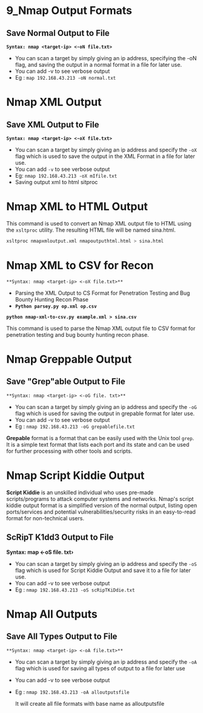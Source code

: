# 9_Nmap Output Formats

## Save Normal Output to File

**`Syntax: nmap <target-ip> <-oN file.txt>`**

- You can scan a target by simply giving an ip address, specifying the -oN flag, and saving the output in a normal format in a file for later use.
- You can add -v to see verbose output
- Eg : `map 192.168.43.213 -oN normal.txt`

# Nmap XML Output

## Save XML Output to File

**`Syntax: nmap <target-ip> <-oX file.txt>`**

- You can scan a target by simply giving an ip address and specify the `-oX` flag which is used to save the output in the XML Format in a file for later use.
- You can add `-v` to see verbose output
- Eg: `nmap 192.168.43.213 -oX mIfile.txt`
- Saving output xmI to html sitproc

# Nmap XML to HTML Output

This command is used to convert an Nmap XML output file to HTML using the `xsltproc` utility. The resulting HTML file will be named sina.html.

```bash
xsltproc nmapxmloutput.xml nmapoutputhtml.html > sina.html
```

# Nmap XML to CSV for Recon

`**Syntax: nmap <target-ip> <-oX file.txt>**`

- Parsing the XML Output to CS Format for Penetration Testing and Bug Bounty
Hunting Recon Phase
- **`Python parsey.py op.xml op.csv`**

**`python nmap-xml-to-csv.py example.xml > sina.csv`**

This command is used to parse the Nmap XML output file to CSV format for penetration testing and bug bounty hunting recon phase.

# Nmap Greppable Output

## Save "Grep"able Output to File

`**Syntax: nmap <target-ip> <-oG file. txt>**`

- You can scan a target by simply giving an ip address and specify the `-oG` flag which is used for saving the output in grepable format for later use.
- You can add -v to see verbose output
- Eg : `nmap 192.168.43.213 -oG grepablefile.txt`

**Grepable** format is a format that can be easily used with the Unix tool `grep`. It is a simple text format that lists each port and its state and can be used for further processing with other tools and scripts.

# Nmap Script Kiddie Output

**Script Kiddie** is an unskilled individual who uses pre-made scripts/programs to attack computer systems and networks. Nmap's script kiddie output format is a simplified version of the normal output, listing open ports/services and potential vulnerabilities/security risks in an easy-to-read format for non-technical users.

## ScRipT K1dd3 Output to File

**Syntax: map <target-ip> <-oS file. txt›**

- You can scan a target by simply giving an ip address and specify the `-oS` flag which is used for Script Kiddie Output and save it to a file for later use.
- You can add -v to see verbose output
- Eg : `nmap 192.168.43.213 -oS scRipTKiDdie.txt`

# Nmap All Outputs

## Save All Types Output to File

`**Syntax: nmap <target-ip> <-oA file.txt>**`

- You can scan a target by simply giving an ip address and specify the `-oA` flag which is used for saving all types of output to a file for later use
- You can add -v to see verbose output
- Eg : `nmap 192.168.43.213 -oA alloutputsfile`
    
    It will create all file formats with base name as alloutputsfile